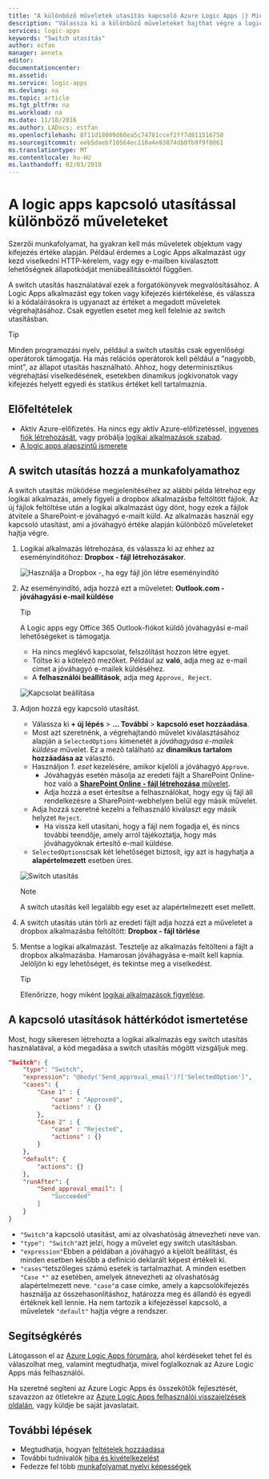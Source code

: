 ```yaml
---
title: "A különböző műveletek utasítás kapcsoló Azure Logic Apps |} Microsoft Docs"
description: "Válassza ki a különböző műveleteket hajthat végre a logic Apps alkalmazások kifejezés értékek alapján a switch utasítás használatával"
services: logic-apps
keywords: "Switch utasítás"
author: ecfan
manager: anneta
editor: 
documentationcenter: 
ms.assetid: 
ms.service: logic-apps
ms.devlang: na
ms.topic: article
ms.tgt_pltfrm: na
ms.workload: na
ms.date: 11/18/2016
ms.author: LADocs; estfan
ms.openlocfilehash: 8f11d18009d60ea5c74781ccef2ff7d811516750
ms.sourcegitcommit: eeb5daebf10564ec110a4e83874db0fb9f9f8061
ms.translationtype: MT
ms.contentlocale: hu-HU
ms.lasthandoff: 02/03/2018
---
```

# <a name="perform-different-actions-in-logic-apps-with-a-switch-statement"></a>A logic apps kapcsoló utasítással különböző műveleteket

Szerzői munkafolyamat, ha gyakran kell más műveletek objektum vagy kifejezés értéke alapján. Például érdemes a Logic Apps alkalmazást úgy kezd viselkedni HTTP-kérelem, vagy egy e-mailben kiválasztott lehetőségnek állapotkódját menübeállításoktól függően.

A switch utasítás használatával ezek a forgatókönyvek megvalósításához. A Logic Apps alkalmazást egy token vagy kifejezés kiértékelése, és válassza ki a kódaláírásokra is ugyanazt az értéket a megadott műveletek végrehajtásához. Csak egyetlen esetet meg kell felelnie az switch utasításban.

> [!TIP]
> Minden programozási nyelv, például a switch utasítás csak egyenlőségi operátorok támogatja. Ha más relációs operátorok kell például a "nagyobb, mint", az állapot utasítás használható.
> Ahhoz, hogy determinisztikus végrehajtási viselkedésének, esetekben dinamikus jogkivonatok vagy kifejezés helyett egyedi és statikus értéket kell tartalmaznia.

## <a name="prerequisites"></a>Előfeltételek

- Aktív Azure-előfizetés. Ha nincs egy aktív Azure-előfizetéssel, [ingyenes fiók létrehozását](https://azure.microsoft.com/free/), vagy próbálja [logikai alkalmazások szabad](https://tryappservice.azure.com/).
- [A logic apps alapszintű ismerete](logic-apps-overview.md)

## <a name="add-a-switch-statement-to-your-workflow"></a>A switch utasítás hozzá a munkafolyamathoz

A switch utasítás működése megjelenítéséhez az alábbi példa létrehoz egy logikai alkalmazás, amely figyeli a dropbox alkalmazásba feltöltött fájlok. Az új fájlok feltöltése után a logikai alkalmazást úgy dönt, hogy ezek a fájlok átvitele a SharePoint-e jóváhagyó e-mailt küld. Az alkalmazás használ egy kapcsoló utasítást, ami a jóváhagyó értéke alapján különböző műveleteket hajtja végre.

1. Logikai alkalmazás létrehozása, és válassza ki az ehhez az eseményindítóhoz: **Dropbox - fájl létrehozásakor**.

   ![Használja a Dropbox -, ha egy fájl jön létre eseményindító](./media/logic-apps-switch-case/dropbox-trigger.jpg)

2. Az eseményindító, adja hozzá ezt a műveletet: **Outlook.com - jóváhagyási e-mail küldése**

   > [!TIP]
   > A Logic apps egy Office 365 Outlook-fiókot küldő jóváhagyási e-mail lehetőségeket is támogatja.

   - Ha nincs meglévő kapcsolat, felszólítást hozzon létre egyet.
   - Töltse ki a kötelező mezőket. Például az **való**, adja meg az e-mail címet a jóváhagyó e-mailek küldéséhez.
   - A **felhasználói beállítások**, adja meg `Approve, Reject`.

   ![Kapcsolat beállítása](./media/logic-apps-switch-case/send-approval-email-action.jpg)

3. Adjon hozzá egy kapcsoló utasítást.

   - Válassza ki **+ új lépés** > **... További** > **kapcsoló eset hozzáadása**. 
   - Most azt szeretnénk, a végrehajtandó művelet kiválasztásához alapján a `SelectedOptions` kimenetét a *jóváhagyása e-mailek küldése* művelet. 
   Ez a mező található az **dinamikus tartalom hozzáadása az** választó.
   - Használjon *1. eset* kezelésére, amikor kijelöli a jóváhagyó `Approve`.
     - Jóváhagyás esetén másolja az eredeti fájlt a SharePoint Online-hoz való a [ **SharePoint Online - fájl létrehozása** művelet](../connectors/connectors-create-api-sharepointonline.md).
     - Adja hozzá a eset értesítse a felhasználókat, hogy egy új fájl áll rendelkezésre a SharePoint-webhelyen belül egy másik művelet.
   - Adja hozzá szeretné kezelni a felhasználó kiválaszt egy másik helyzet `Reject`.
     - Ha vissza kell utasítani, hogy a fájl nem fogadja el, és nincs további teendője, amely arról tájékoztatja, hogy más jóváhagyóknak értesítő e-mail küldése.
   - `SelectedOptions`csak két lehetőséget biztosít, így azt is hagyhatja a **alapértelmezett** esetben üres.

   ![Switch utasítás](./media/logic-apps-switch-case/switch.jpg)

   > [!NOTE]
   > A switch utasítás kell legalább egy eset az alapértelmezett eset mellett.

4. A switch utasítás után törli az eredeti fájlt adja hozzá ezt a műveletet a dropbox alkalmazásba feltöltött: **Dropbox - fájl törlése**

5. Mentse a logikai alkalmazást. Tesztelje az alkalmazás feltölteni a fájlt a dropbox alkalmazásba. Hamarosan jóváhagyása e-mailt kell kapnia. Jelöljön ki egy lehetőséget, és tekintse meg a viselkedést.

   > [!TIP]
   > Ellenőrizze, hogy miként [logikai alkalmazások figyelése](logic-apps-monitor-your-logic-apps.md).

## <a name="understand-the-code-behind-switch-statements"></a>A kapcsoló utasítások háttérkódot ismertetése

Most, hogy sikeresen létrehozta a logikai alkalmazás egy switch utasítás használatával, a kód megadása a switch utasítás mögött vizsgáljuk meg.

```json
"Switch": {
    "type": "Switch",
    "expression": "@body('Send_approval_email')?['SelectedOption']",
    "cases": {
        "Case 1" : {
            "case" : "Approved",
            "actions" : {}
        },
        "Case 2" : {
            "case" : "Rejected",
            "actions" : {}
        }
    },
    "default": {
        "actions": {}
    },
    "runAfter": {
        "Send_approval_email": [
            "Succeeded"
        ]
    }
}
```

* `"Switch"`a kapcsoló utasítást, ami az olvashatóság átnevezheti neve van. 
* `"type": "Switch"`azt jelzi, hogy a művelet egy switch utasításban. 
* `"expression"`Ebben a példában a jóváhagyó a kijelölt beállítást, és minden esetben később a definíció deklarált képest értékeli ki. 
* `"cases"`tetszőleges számú esetek is tartalmazhat. A minden esetben `"Case *"` az esetében, amelyek átnevezheti az olvashatóság alapértelmezett neve. 
`"case"`a case címke, amely a kapcsolókifejezés használja az összehasonlításhoz, határozza meg és állandó és egyedi értéknek kell lennie. Ha nem tartozik a kifejezéssel kapcsoló, a műveletek `"default"` hajtja végre a rendszer.

## <a name="get-help"></a>Segítségkérés

Látogasson el az [Azure Logic Apps fórumára](https://social.msdn.microsoft.com/Forums/en-US/home?forum=azurelogicapps), ahol kérdéseket tehet fel és válaszolhat meg, valamint megtudhatja, mivel foglalkoznak az Azure Logic Apps más felhasználói.

Ha szeretné segíteni az Azure Logic Apps és összekötők fejlesztését, szavazzon az ötletekre az [Azure Logic Apps felhasználói visszajelzések oldalán](http://aka.ms/logicapps-wish), vagy küldje be saját javaslatait.

## <a name="next-steps"></a>További lépések

- Megtudhatja, hogyan [feltételek hozzáadása](logic-apps-use-logic-app-features.md)
- További tudnivalók [hiba és kivételkezelést](logic-apps-exception-handling.md)
- Fedezze fel több [munkafolyamat nyelvi képességek](logic-apps-author-definitions.md)